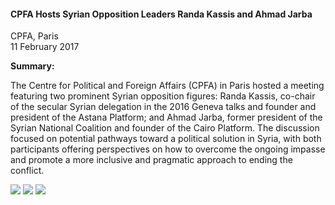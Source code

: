 <h4>CPFA Hosts Syrian Opposition Leaders Randa Kassis and Ahmad Jarba</h4>

CPFA, Paris  
11 February 2017

<b>Summary:</b>

The Centre for Political and Foreign Affairs (CPFA) in Paris hosted a meeting featuring two prominent Syrian opposition figures: Randa Kassis, co-chair of the secular Syrian delegation in the 2016 Geneva talks and founder and president of the Astana Platform; and Ahmad Jarba, former president of the Syrian National Coalition and founder of the Cairo Platform. The discussion focused on potential pathways toward a political solution in Syria, with both participants offering perspectives on how to overcome the ongoing impasse and promote a more inclusive and pragmatic approach to ending the conflict.

![](54.JPG)
![](55.JPG)
![](56.JPG)

<p></p>
